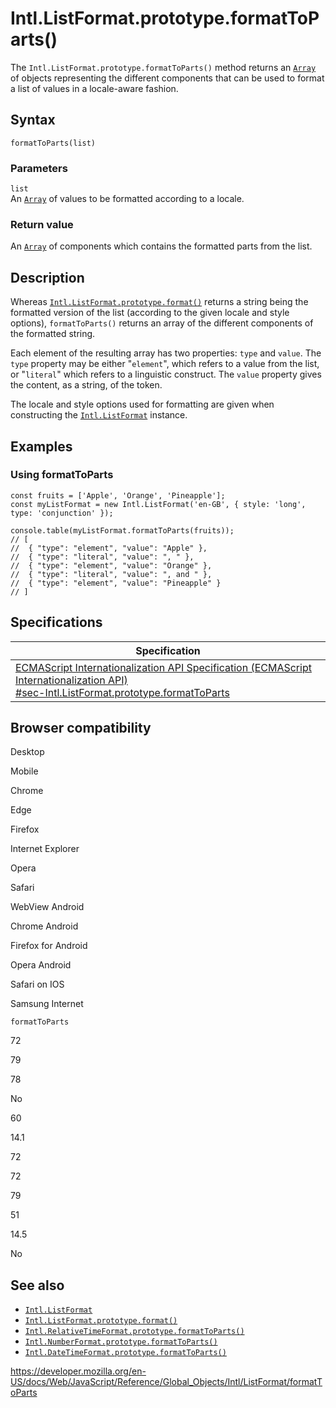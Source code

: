 Intl.ListFormat.prototype.formatToParts()
=========================================

The `Intl.ListFormat.prototype.formatToParts()` method returns an [`Array`](../../array) of objects representing the different components that can be used to format a list of values in a locale-aware fashion.

Syntax
------

    formatToParts(list)

### Parameters

`list`  
An [`Array`](../../array) of values to be formatted according to a locale.

### Return value

An [`Array`](../../array) of components which contains the formatted parts from the list.

Description
-----------

Whereas [`Intl.ListFormat.prototype.format()`](format) returns a string being the formatted version of the list (according to the given locale and style options), `formatToParts()` returns an array of the different components of the formatted string.

Each element of the resulting array has two properties: `type` and `value`. The `type` property may be either "`element`", which refers to a value from the list, or "`literal`" which refers to a linguistic construct. The `value` property gives the content, as a string, of the token.

The locale and style options used for formatting are given when constructing the [`Intl.ListFormat`](../listformat) instance.

Examples
--------

### Using formatToParts

    const fruits = ['Apple', 'Orange', 'Pineapple'];
    const myListFormat = new Intl.ListFormat('en-GB', { style: 'long', type: 'conjunction' });

    console.table(myListFormat.formatToParts(fruits));
    // [
    //  { "type": "element", "value": "Apple" },
    //  { "type": "literal", "value": ", " },
    //  { "type": "element", "value": "Orange" },
    //  { "type": "literal", "value": ", and " },
    //  { "type": "element", "value": "Pineapple" }
    // ]

Specifications
--------------

<table><thead><tr class="header"><th>Specification</th></tr></thead><tbody><tr class="odd"><td><a href="https://tc39.es/ecma402/#sec-Intl.ListFormat.prototype.formatToParts">ECMAScript Internationalization API Specification (ECMAScript Internationalization API)<br />
<span class="small">#sec-Intl.ListFormat.prototype.formatToParts</span></a></td></tr></tbody></table>

Browser compatibility
---------------------

Desktop

Mobile

Chrome

Edge

Firefox

Internet Explorer

Opera

Safari

WebView Android

Chrome Android

Firefox for Android

Opera Android

Safari on IOS

Samsung Internet

`formatToParts`

72

79

78

No

60

14.1

72

72

79

51

14.5

No

See also
--------

-   [`Intl.ListFormat`](../listformat)
-   [`Intl.ListFormat.prototype.format()`](format)
-   [`Intl.RelativeTimeFormat.prototype.formatToParts()`](../relativetimeformat/formattoparts)
-   [`Intl.NumberFormat.prototype.formatToParts()`](../numberformat/formattoparts)
-   [`Intl.DateTimeFormat.prototype.formatToParts()`](../datetimeformat/formattoparts)

<a href="https://developer.mozilla.org/en-US/docs/Web/JavaScript/Reference/Global_Objects/Intl/ListFormat/formatToParts" class="_attribution-link">https://developer.mozilla.org/en-US/docs/Web/JavaScript/Reference/Global_Objects/Intl/ListFormat/formatToParts</a>
